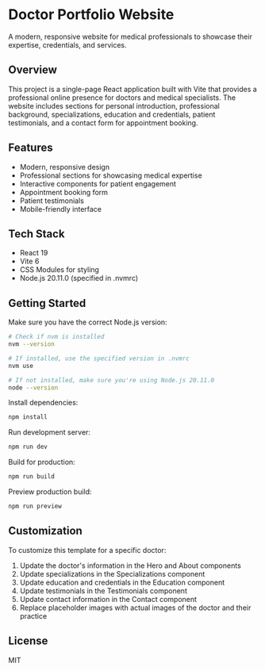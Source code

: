 # Doctor Portfolio Website

A modern, responsive website for medical professionals to showcase their expertise, credentials, and services.

## Overview

This project is a single-page React application built with Vite that provides a professional online presence for doctors and medical specialists. The website includes sections for personal introduction, professional background, specializations, education and credentials, patient testimonials, and a contact form for appointment booking.

## Features

- Modern, responsive design
- Professional sections for showcasing medical expertise
- Interactive components for patient engagement
- Appointment booking form
- Patient testimonials
- Mobile-friendly interface

## Tech Stack

- React 19
- Vite 6
- CSS Modules for styling
- Node.js 20.11.0 (specified in .nvmrc)

## Getting Started

Make sure you have the correct Node.js version:
```bash
# Check if nvm is installed
nvm --version

# If installed, use the specified version in .nvmrc
nvm use

# If not installed, make sure you're using Node.js 20.11.0
node --version
```

Install dependencies:
```bash
npm install
```

Run development server:
```bash
npm run dev
```

Build for production:
```bash
npm run build
```

Preview production build:
```bash
npm run preview
```

## Customization

To customize this template for a specific doctor:

1. Update the doctor's information in the Hero and About components
2. Update specializations in the Specializations component
3. Update education and credentials in the Education component
4. Update testimonials in the Testimonials component
5. Update contact information in the Contact component
6. Replace placeholder images with actual images of the doctor and their practice

## License

MIT
